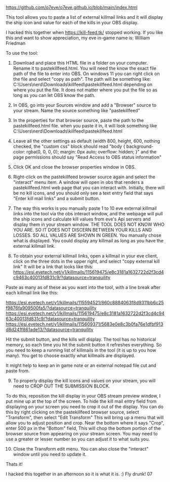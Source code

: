 https://github.com/o7eve/o7eve.github.io/blob/main/index.html

This tool allows you to paste a list of external killmail links and it will display the ship icon and value for each of the kills in your OBS display.

I hacked this together when https://kill-feed.tk/ stopped working.  If you like this and want to show appreciation, my eve in-game name is: William Friedman

To use the tool:

1) Download and place this HTML file in a folder on your computer. Rename it to pastekillfeed.html.  You will need the know the exact file path of the file to enter into OBS.  On windows 11 you can right click on the file and select "copy as path".  The path will be something like: C:\Users\nerd\Downloads\killfeed\pastekillfeed.html depending on where you put the file.  It does not matter where you put the file so as long as you can let OBS know the path.

2) In OBS, go into your Sources window and add a "Browser" source to your stream.  Name the source something like "pastekillfeed"

3) In the properties for that browser source, paste the path to the pastekillfeed.html file.  when you paste it in, it will look something like C:\Users\nerd\Downloads\killfeed\pastekillfeed.html

4) Leave all the other settings as default (width 800, height, 600, nothing checked, the "custom css" block should read "body { background-color: rgba(0, 0, 0, 0); margin: 0px auto; overflow: hidden; }" and the page permissions should say "Read Access to OBS status information"

5) Click OK and close the browser properties window in OBS.

6) Right-click on the pastekillfeed browser source again and select the "interact" menu item.  A window will open in obs that renders a pastekillfeed.html web page that you can interact with.  Initially, there will be no kill icons, and you should only see a text entry field that says "Enter kill mail links" and a submit button.

7) The way this works is you manually paste 1 to 10 eve external killmail links into the tool via the obs interact window, and the webpage will pull the ship icons and calculate kill values from eve's Api servers and display them in your stream window.  THE TOOL DOES NOT KNOW WHO YOU ARE. SO IT DOES NOT DISCERN BETWEEN YOUR KILLS AND LOSSES.  SO ALL VALUES ARE SHOWN IN GREEN.  You manually chose what is displayed.  You could display any killmail as long as you have the external killmail link.   

8) To obtain your external killmail links, open a killmail in your eve client, click on the three dots in the upper right, and select "copy external kill link" It will be a link that looks like this: https://esi.evetech.net/v1/killmails/115619475/e8c3181a1632722d2f3cd4c9463c40013fd831c9/?datasource=tranquility

Paste as many as of these as you want into the tool, with a line break after each killmail link like this: 

https://esi.evetech.net/v1/killmails/115594521/860c8884063f8d9311bb6c25f9876fa909500fa5/?datasource=tranquility
https://esi.evetech.net/v1/killmails/115619475/e8c3181a1632722d2f3cd4c9463c40013fd831c9/?datasource=tranquility
https://esi.evetech.net/v1/killmails/115609371/5683e0e8c3b0fa76e1dfbf913d8d241f861ade13/?datasource=tranquility

Hit the submit button, and the kills will display.  The tool has no historical memory, so each time you hit the submit button it refreshes everything.  So you need to keep a running list of killmails in the tool (it is up to you how many).  You get to choose exactly what killmails are displayed. 

It might help to keep an in game note or an external notepad file cut and paste from.

9) To properly display the kill icons and values on your stream, you will need to CROP OUT THE SUBMISSION BLOCK.  

To do this, reposition the kill display in your OBS stream preview window, I put mine up at the top of the screen.  To hide the kill mail entry field from displaying on your screen you need to crop it out of the display.  You can do this by right clicking on the pastekillfeed browser source, select "Transform", then select "Edit Transform"  This will bring up a menu that will allow you to adjust position and crop.  Near the bottom where it says "Crop", enter 500 px in the "Bottom" field,  This will chop the bottom portion of the browser source from appearing on your stream screen.  You may need to use a greater or lesser number so you can adjust it to what suits you.

10) Close the Transform edit menu.  You can also close the "interact" window until you need to update it.

Thats it!


I hacked this together in an afternoon so it is what it is. :)  Fly drunk!  07

